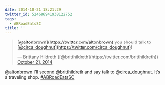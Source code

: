 ```yaml
---
date: 2014-10-21 18:21:29
twitter_id: 524686941938122752
tags:
  - ABRoadEatsSC
title: ''
---
```


<blockquote class="twitter-tweet"><p lang="en" dir="ltr"><a href="https://twitter.com/altonbrown?ref_src=twsrc%5Etfw">[@altonbrown](https://twitter.com/altonbrown)</a> you should talk to <a href="https://twitter.com/circa_doughnut?ref_src=twsrc%5Etfw">[@circa_doughnut](https://twitter.com/circa_doughnut)</a>!</p>&mdash; Brittany Hildreth ([@britthildreth](https://twitter.com/britthildreth)) <a href="https://twitter.com/britthildreth/status/524686092008583168?ref_src=twsrc%5Etfw">October 21, 2014</a></blockquote>
<script async src="https://platform.twitter.com/widgets.js" charset="utf-8"></script>

[@altonbrown](https://twitter.com/altonbrown) I’ll second [@britthildreth](https://twitter.com/britthildreth) and say talk to [@circa_doughnut](https://twitter.com/circa_doughnut). It’s a traveling shop. [#ABRoadEatsSC](https://twitter.com/hashtag/ABRoadEatsSC)
